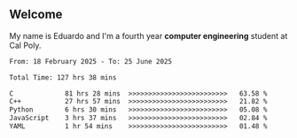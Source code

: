 ## Welcome

 My name is Eduardo and I'm a fourth year **computer engineering** student at Cal Poly.

<!--START_SECTION:waka-->

```txt
From: 18 February 2025 - To: 25 June 2025

Total Time: 127 hrs 38 mins

C             81 hrs 28 mins  >>>>>>>>>>>>>>>>>>>>>>>>>   63.58 %
C++           27 hrs 57 mins  >>>>>>>>>>>>>>>>>>>>>>>>>   21.82 %
Python        6 hrs 30 mins   >>>>>>>>>>>>>>>>>>>>>>>>>   05.08 %
JavaScript    3 hrs 37 mins   >>>>>>>>>>>>>>>>>>>>>>>>>   02.84 %
YAML          1 hr 54 mins    >>>>>>>>>>>>>>>>>>>>>>>>>   01.48 %
```

<!--END_SECTION:waka-->

<!--
**lalog12/lalog12** is a ✨ _special_ ✨ repository because its `README.md` (this file) appears on your GitHub profile.

Here are some ideas to get you started:

- 🔭 I’m currently working on ...
- 🌱 I’m currently learning ...
- 👯 I’m looking to collaborate on ...
- 🤔 I’m looking for help with ...
- 💬 Ask me about ...
- 📫 How to reach me: ...
- 😄 Pronouns: ...
- ⚡ Fun fact: ...
-->
